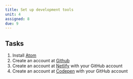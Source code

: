 ```yaml
---
title: Set up development tools
unit: 4
assigned: 8
due: 9
---
```


Tasks
-----

1. Install [Atom](https://atom.io/)
2. Create an account at [Github](https://github.com/)
3. Create an account at [Netlify](https://www.netlify.com/?gclid=EAIaIQobChMI0Y_768S24QIVkISzCh3fRw3BEAAYASAAEgIKrPD_BwE) with your GitHub account
4. Create an account at [Codepen](https://codepen.io/) with your GitHub account
